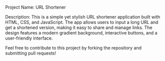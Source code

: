 Project Name:   URL Shortener



Description:    This is a simple yet stylish URL shortener application built with HTML, CSS, and JavaScript. The app allows users to input a long URL and get a shortened version, making it easy to share and manage links. The design features a modern gradient background, interactive buttons, and a user-friendly interface.





 

Feel free to contribute to this project by forking the repository and submitting pull requests!
